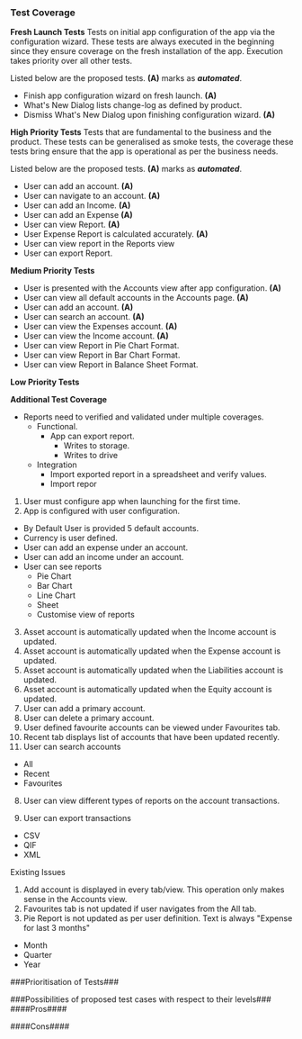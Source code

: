 ### Test Coverage ###

**Fresh Launch Tests**
Tests on initial app configuration of the app via the configuration wizard. These tests are always executed in the beginning since they ensure coverage on the fresh installation of the app. Execution takes priority over all other tests.

Listed below are the proposed tests. **(A)** marks as **_automated_**.
- Finish app configuration wizard on fresh launch. **(A)**
- What's New Dialog lists change-log as defined by product.
- Dismiss What's New Dialog upon finishing configuration wizard. **(A)**

**High Priority Tests**
Tests that are fundamental to the business and the product. These tests can be generalised as smoke tests, the coverage these tests bring ensure that the app is operational as per the business needs.

Listed below are the proposed tests. **(A)** marks as **_automated_**.

- User can add an account. **(A)**
- User can navigate to an account. **(A)**
- User can add an Income. **(A)**
- User can add an Expense **(A)**
- User can view Report. **(A)**
- User Expense Report is calculated accurately. **(A)**
- User can view report in the Reports view
- User can export Report.

**Medium Priority Tests**

- User is presented with the Accounts view after app configuration. **(A)**
- User can view all default accounts in the Accounts page. **(A)**
- User can add an account. **(A)**
- User can search an account. **(A)**
- User can view the Expenses account. **(A)**
- User can view the Income account. **(A)**
- User can view Report in Pie Chart Format.
- User can view Report in Bar Chart Format.
- User can view Report in Balance Sheet Format.

**Low Priority Tests**

**Additional Test Coverage**

- Reports need to verified and validated under multiple coverages.
  - Functional.
    - App can export report.
      - Writes to storage.
      - Writes to drive
  - Integration
    - Import exported report in a spreadsheet and verify values.
    - Import repor







1. User must configure app when launching for the first time.
2. App is configured with user configuration.
  - By Default User is provided 5 default accounts.
  - Currency is user defined.
  - User can add an expense under an account.
  - User can add an income under an account.
  - User can see reports
      - Pie Chart
      - Bar Chart
      - Line Chart
      - Sheet
      - Customise view of reports

3. Asset account is automatically updated when the Income account is updated.
4. Asset account is automatically updated when the Expense account is updated.
5. Asset account is automatically updated when the Liabilities account is updated.
6. Asset account is automatically updated when the Equity account is updated.
4. User can add a primary account.
4. User can delete a primary account.
5. User defined favourite accounts can be viewed under Favourites tab.
6. Recent tab displays list of accounts that have been updated recently.
7. User can search accounts
  - All
  - Recent
  - Favourites
8. User can view different types of reports on the account transactions.

9. User can export transactions
  - CSV
  - QIF
  - XML


Existing Issues
1. Add account is displayed in every tab/view. This operation only makes sense in the Accounts view.
2. Favourites tab is not updated if user navigates from the All tab.
3. Pie Report is not updated as per user definition. Text is always "Expense for last 3 months"
  - Month
  - Quarter
  - Year






###Prioritisation of Tests###

###Possibilities of proposed test cases with respect to their levels###
####Pros####

####Cons####
